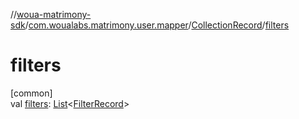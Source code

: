 //[woua-matrimony-sdk](../../../index.md)/[com.woualabs.matrimony.user.mapper](../index.md)/[CollectionRecord](index.md)/[filters](filters.md)

# filters

[common]\
val [filters](filters.md): [List](https://kotlinlang.org/api/latest/jvm/stdlib/kotlin.collections/-list/index.html)<[FilterRecord](../-filter-record/index.md)>
